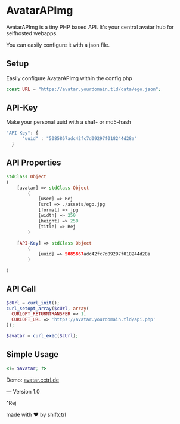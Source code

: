 # AvatarAPImg
AvatarAPImg is a tiny PHP based API. It's your central avatar hub for selfhosted webapps.

You can easily configure it with a json file.


## Setup
Easily configure AvatarAPImg within the config.php
```PHP
const URL = "https://avatar.yourdomain.tld/data/ego.json";
```


## API-Key
Make your personal uuid with a sha1- or md5-hash
```javascript
"API-Key": {
      "uuid" : "5085867adc42fc7d09297f018244d28a"
  }
```


## API Properties
```PHP
stdClass Object
(
    [avatar] => stdClass Object
        (
            [user] => Rej
            [src] => ./assets/ego.jpg
            [format] => jpg
            [width] => 250
            [height] => 250
            [title] => Rej
        )

    [API-Key] => stdClass Object
        (
            [uuid] => 5085867adc42fc7d09297f018244d28a
        )

)
```


## API Call
```PHP
$cUrl = curl_init();
curl_setopt_array($cUrl, array(
  CURLOPT_RETURNTRANSFER => 1,
  CURLOPT_URL => 'https://avatar.yourdomain.tld/api.php'
));

$avatar = curl_exec($cUrl);
```


## Simple Usage
```PHP
<?= $avatar; ?>
```


Demo: [avatar.cctrl.de](http://avatar.cctrl.de)

—
Version 1.0

^Rej

made with ❤ by shiftctrl
